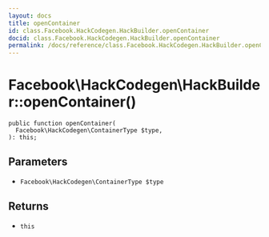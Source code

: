 ```yaml
---
layout: docs
title: openContainer
id: class.Facebook.HackCodegen.HackBuilder.openContainer
docid: class.Facebook.HackCodegen.HackBuilder.openContainer
permalink: /docs/reference/class.Facebook.HackCodegen.HackBuilder.openContainer.md
---
```

# Facebook\\HackCodegen\\HackBuilder::openContainer()




``` Hack
public function openContainer(
  Facebook\HackCodegen\ContainerType $type,
): this;
```




## Parameters




- ` Facebook\HackCodegen\ContainerType $type `




## Returns




+ ` this `